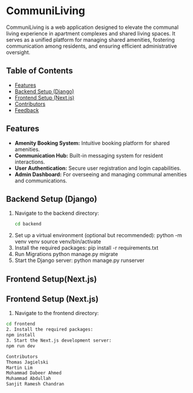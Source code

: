 # CommuniLiving

CommuniLiving is a web application designed to elevate the communal living experience in apartment complexes and shared living spaces. It serves as a unified platform for managing shared amenities, fostering communication among residents, and ensuring efficient administrative oversight.

## Table of Contents

- [Features](#features)
- [Backend Setup (Django)](#backend-setup-django)
- [Frontend Setup (Next.js)](#frontend-setup-nextjs)
- [Contributors](#contributors)
- [Feedback](#feedback)

## Features

- **Amenity Booking System:** Intuitive booking platform for shared amenities.
- **Communication Hub:** Built-in messaging system for resident interactions.
- **User Authentication:** Secure user registration and login capabilities.
- **Admin Dashboard:** For overseeing and managing communal amenities and communications.

## Backend Setup (Django)

1. Navigate to the backend directory: 
   ```bash
   cd backend
2. Set up a virtual environment (optional but recommended):
   python -m venv venv
   source venv/bin/activate
3. Install the required packages:
   pip install -r requirements.txt
4. Run Migrations
   python manage.py migrate
5. Start the Django server:
   python manage.py runserver

## Frontend Setup(Next.js)
## Frontend Setup (Next.js)

1. Navigate to the frontend directory:
  ```bash
  cd frontend
2. Install the required packages:
  npm install
3. Start the Next.js development server:
  npm run dev

Contributors
Thomas Jagielski
Martin Lim
Mohammad Dabeer Ahmed
Muhammad Abdullah
Sanjit Ramesh Chandran

